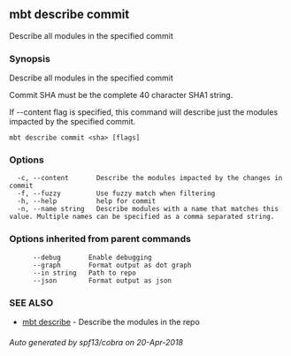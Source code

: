 ## mbt describe commit

Describe all modules in the specified commit

### Synopsis


Describe all modules in the specified commit

Commit SHA must be the complete 40 character SHA1 string.

If --content flag is specified, this command will describe just the modules
impacted by the specified commit.


```
mbt describe commit <sha> [flags]
```

### Options

```
  -c, --content       Describe the modules impacted by the changes in commit
  -f, --fuzzy         Use fuzzy match when filtering
  -h, --help          help for commit
  -n, --name string   Describe modules with a name that matches this value. Multiple names can be specified as a comma separated string.
```

### Options inherited from parent commands

```
      --debug       Enable debugging
      --graph       Format output as dot graph
      --in string   Path to repo
      --json        Format output as json
```

### SEE ALSO
* [mbt describe](mbt_describe.md)	 - Describe the modules in the repo

###### Auto generated by spf13/cobra on 20-Apr-2018
